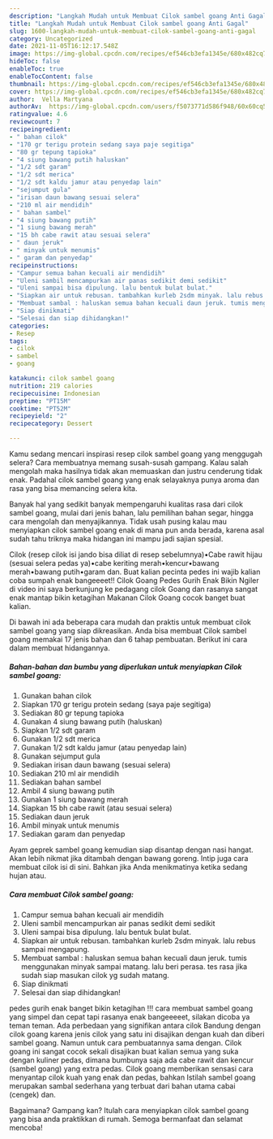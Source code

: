 ```yaml
---
description: "Langkah Mudah untuk Membuat Cilok sambel goang Anti Gagal"
title: "Langkah Mudah untuk Membuat Cilok sambel goang Anti Gagal"
slug: 1600-langkah-mudah-untuk-membuat-cilok-sambel-goang-anti-gagal
category: Uncategorized
date: 2021-11-05T16:12:17.548Z
image: https://img-global.cpcdn.com/recipes/ef546cb3efa1345e/680x482cq70/cilok-sambel-goang-foto-resep-utama.jpg
hideToc: false
enableToc: true
enableTocContent: false
thumbnail: https://img-global.cpcdn.com/recipes/ef546cb3efa1345e/680x482cq70/cilok-sambel-goang-foto-resep-utama.jpg
cover: https://img-global.cpcdn.com/recipes/ef546cb3efa1345e/680x482cq70/cilok-sambel-goang-foto-resep-utama.jpg
author:  Vella Martyana
authorAv:  https://img-global.cpcdn.com/users/f5073771d586f948/60x60cq50/avatar.jpg
ratingvalue: 4.6
reviewcount: 7
recipeingredient:
- " bahan cilok"
- "170 gr terigu protein sedang saya paje segitiga"
- "80 gr tepung tapioka"
- "4 siung bawang putih haluskan"
- "1/2 sdt garam"
- "1/2 sdt merica"
- "1/2 sdt kaldu jamur atau penyedap lain"
- "sejumput gula"
- "irisan daun bawang sesuai selera"
- "210 ml air mendidih"
- " bahan sambel"
- "4 siung bawang putih"
- "1 siung bawang merah"
- "15 bh cabe rawit atau sesuai selera"
- " daun jeruk"
- " minyak untuk menumis"
- " garam dan penyedap"
recipeinstructions:
- "Campur semua bahan kecuali air mendidih"
- "Uleni sambil mencampurkan air panas sedikit demi sedikit"
- "Uleni sampai bisa dipulung. lalu bentuk bulat bulat."
- "Siapkan air untuk rebusan. tambahkan kurleb 2sdm minyak. lalu rebus sampai mengapung."
- "Membuat sambal : haluskan semua bahan kecuali daun jeruk. tumis menggunakan minyak sampai matang. lalu beri perasa. tes rasa jika sudah siap masukan cilok yg sudah matang."
- "Siap dinikmati"
- "Selesai dan siap dihidangkan!"
categories:
- Resep
tags:
- cilok
- sambel
- goang

katakunci: cilok sambel goang 
nutrition: 219 calories
recipecuisine: Indonesian
preptime: "PT15M"
cooktime: "PT52M"
recipeyield: "2"
recipecategory: Dessert

---
```



Kamu sedang mencari inspirasi resep cilok sambel goang yang menggugah selera? Cara membuatnya memang susah-susah gampang. Kalau salah mengolah maka hasilnya tidak akan memuaskan dan justru cenderung tidak enak. Padahal cilok sambel goang yang enak selayaknya punya aroma dan rasa yang bisa memancing selera kita.


Banyak hal yang sedikit banyak mempengaruhi kualitas rasa dari cilok sambel goang, mulai dari jenis bahan, lalu pemilihan bahan segar, hingga cara mengolah dan menyajikannya. Tidak usah pusing kalau mau menyiapkan cilok sambel goang enak di mana pun anda berada, karena asal sudah tahu triknya maka hidangan ini mampu jadi sajian spesial.

Cilok (resep cilok isi jando bisa diliat di resep sebelumnya)•Cabe rawit hijau (sesuai selera pedas ya)•cabe keriting merah•kencur•bawang merah•bawang putih•garam dan. Buat kalian pecinta pedes ini wajib kalian coba sumpah enak bangeeeet!! Cilok Goang Pedes Gurih Enak Bikin Ngiler di video ini saya berkunjung ke pedagang cilok Goang dan rasanya sangat enak mantap bikin ketagihan Makanan Cilok Goang cocok banget buat kalian.


Di bawah ini ada beberapa cara mudah dan praktis untuk membuat cilok sambel goang yang siap dikreasikan. Anda bisa membuat Cilok sambel goang memakai 17 jenis bahan dan 6 tahap pembuatan. Berikut ini cara dalam membuat hidangannya.

<!--inarticleads1-->

##### Bahan-bahan dan bumbu yang diperlukan untuk menyiapkan Cilok sambel goang:

1. Gunakan  bahan cilok
1. Siapkan 170 gr terigu protein sedang (saya paje segitiga)
1. Sediakan 80 gr tepung tapioka
1. Gunakan 4 siung bawang putih (haluskan)
1. Siapkan 1/2 sdt garam
1. Gunakan 1/2 sdt merica
1. Gunakan 1/2 sdt kaldu jamur (atau penyedap lain)
1. Gunakan sejumput gula
1. Sediakan irisan daun bawang (sesuai selera)
1. Sediakan 210 ml air mendidih
1. Sediakan  bahan sambel
1. Ambil 4 siung bawang putih
1. Gunakan 1 siung bawang merah
1. Siapkan 15 bh cabe rawit (atau sesuai selera)
1. Sediakan  daun jeruk
1. Ambil  minyak untuk menumis
1. Sediakan  garam dan penyedap


Ayam geprek sambel goang kemudian siap disantap dengan nasi hangat. Akan lebih nikmat jika ditambah dengan bawang goreng. Intip juga cara membuat cilok isi di sini. Bahkan jika Anda menikmatinya ketika sedang hujan atau. 

<!--inarticleads2-->

##### Cara membuat Cilok sambel goang:

1. Campur semua bahan kecuali air mendidih
1. Uleni sambil mencampurkan air panas sedikit demi sedikit
1. Uleni sampai bisa dipulung. lalu bentuk bulat bulat.
1. Siapkan air untuk rebusan. tambahkan kurleb 2sdm minyak. lalu rebus sampai mengapung.
1. Membuat sambal : haluskan semua bahan kecuali daun jeruk. tumis menggunakan minyak sampai matang. lalu beri perasa. tes rasa jika sudah siap masukan cilok yg sudah matang.
1. Siap dinikmati
1. Selesai dan siap dihidangkan!

pedes gurih enak banget bikin ketagihan !!! cara membuat sambel goang yang simpel dan cepat tapi rasanya enak bangeeeeet, silakan dicoba ya teman teman. Ada perbedaan yang signifikan antara cilok Bandung dengan cilok goang karena jenis cilok yang satu ini disajikan dengan kuah dan diberi sambel goang. Namun untuk cara pembuatannya sama dengan. Cilok goang ini sangat cocok sekali disajikan buat kalian semua yang suka dengan kuliner pedas, dimana bumbunya saja ada cabe rawit dan kencur (sambel goang) yang extra pedas. Cilok goang memberikan sensasi cara menyantap cilok kuah yang enak dan pedas, bahkan Istilah sambel goang merupakan sambal sederhana yang terbuat dari bahan utama cabai (cengek) dan. 

Bagaimana? Gampang kan? Itulah cara menyiapkan cilok sambel goang yang bisa anda praktikkan di rumah. Semoga bermanfaat dan selamat mencoba!
